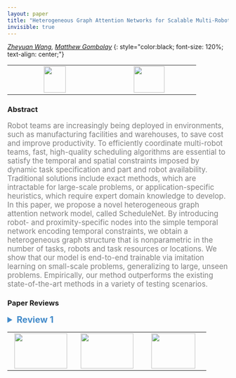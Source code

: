 ```yaml
---
layout: paper
title: "Heterogeneous Graph Attention Networks for Scalable Multi-Robot Scheduling with Temporospatial Constraints"
invisible: true
---
```

*[Zheyuan Wang](https://phejohnwang.github.io/), [Matthew Gombolay](https://core-robotics.gatech.edu/people/matthew-gombolay/)*
{: style="color:black; font-size: 120%; text-align: center;"}

<table width="20%"> <tr>
<td style="width: 20%; text-align: center;"><a href="http://www.roboticsproceedings.org/rss16/p094.pdf"><img src="{{ site.baseurl }}/images/paper_link.png"
width = "50"  height = "60"/> </a> </td>

<td style="width: 20%; text-align: center;"><a href="nan"><img src="{{ site.baseurl }}/images/pheedloop_link.png"
width = "70"  height = "60"/> </a> </td>

</tr></table>

### Abstract
<html><p style="color:gray; font-size: 120%; text-align: justified;">
Robot teams are increasingly being deployed in environments, such as manufacturing facilities and warehouses, to save cost and improve productivity. To efficiently coordinate multi-robot teams, fast, high-quality scheduling algorithms are essential to satisfy the temporal and spatial constraints imposed by dynamic task specification and part and robot availability. Traditional solutions include exact methods, which are intractable for large-scale problems, or application-specific heuristics, which require expert domain knowledge to develop. In this paper, we propose a novel heterogeneous graph attention network model, called ScheduleNet. By introducing robot- and proximity-specific nodes into the simple temporal network encoding temporal constraints, we obtain a heterogeneous graph structure that is nonparametric in the number of tasks, robots and task resources or locations. We show that our model is end-to-end trainable via imitation learning on small-scale problems, generalizing to large, unseen problems. Empirically, our method outperforms the existing state-of-the-art methods in a variety of testing scenarios.
</p></html>

### Paper Reviews
<details><summary style="font-size:20px; color:#438BCA"><b> Review 1</b></summary>
<p style="color:gray; font-size: 120%; text-align: justified; white-space: pre-line">
The paper presents a method for learning Q-values for solving multirobot task allocation and scheduling problems. The scheduling constraints are expressed with task start time, end time and duration. The scheduling problem is formalized as an MDP with a Q function that is learned by an heterogeneous graph attention network.  The graph attention network is built as an extension of STNs. The learning process uses schedules built by experts or produced by exact optimization methods. The optimization function used for most of the experiments is the makespan, but some results are reported for a different function. Since the data are synthetic it is hard to map them to specific robotics applications. The paper mentions that the robots are manipulators working on a large piece. 
The paper is generally clear and well organized.  It would have been useful to mention a few additional things in the paper:  (1) an indication on the number of robots expected. Since the method is centralized the number will likely be limited. (2) some more details on how the method will be used, i.e. offline at the planning stage or online at execution time? what sensor information is available to the robots? 
</p> </details>

<table width="100%"><tr><td style="width: 30%; text-align: center;"><a href="{{ site.baseurl }}/program/papers/93"> <img src="{{ site.baseurl }}/images/previous_icon.png" width = "120"  height = "80"/> </a> </td>

<td style="width: 30%; text-align: center;"><a href="{{ site.baseurl }}/program/papers"> <img src="{{ site.baseurl }}/images/overview_icon.png" width = "120"  height = "80"/> </a> </td> 

<td style="width: 30%; text-align: center;"><a href="{{ site.baseurl }}/program/papers/95"> <img src="{{ site.baseurl }}/images/next_icon.png" width = "100"  height = "80"/> </a> </td> 

</tr></table>

